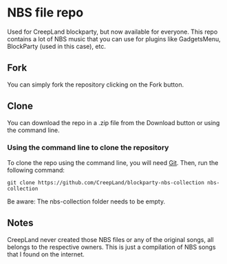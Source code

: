 # NBS file repo
Used for CreepLand blockparty, but now available for everyone.
This repo contains a lot of NBS music that you can use for plugins like GadgetsMenu, BlockParty (used in this case), etc.
## Fork
You can simply fork the repository clicking on the Fork button.
## Clone
You can download the repo in a .zip file from the Download button or using the command line.
### Using the command line to clone the repository
To clone the repo using the command line, you will need [Git](https://git-scm.com/). Then, run the following command:
```
git clone https://github.com/CreepLand/blockparty-nbs-collection nbs-collection
```
Be aware: The nbs-collection folder needs to be empty.
## Notes
CreepLand never created those NBS files or any of the original songs, all belongs to the respective owners. This is just a compilation of NBS songs that I found on the internet.
